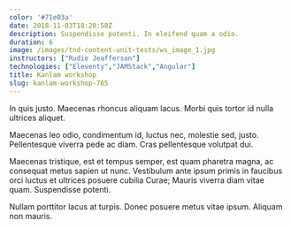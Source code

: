 ```yaml
---
color: '#71e03a'
date: 2018-11-03T18:20:58Z
description: Suspendisse potenti. In eleifend quam a odio.
duration: 6
image: /images/tnd-content-unit-tests/ws_image_1.jpg
instructors: ["Rudie Jeafferson"]
technologies: ["Eleventy","JAMStack","Angular"]
title: Kanlam workshop
slug: kanlam-workshop-765
---
```

In quis justo. Maecenas rhoncus aliquam lacus. Morbi quis tortor id nulla ultrices aliquet.

Maecenas leo odio, condimentum id, luctus nec, molestie sed, justo. Pellentesque viverra pede ac diam. Cras pellentesque volutpat dui.

Maecenas tristique, est et tempus semper, est quam pharetra magna, ac consequat metus sapien ut nunc. Vestibulum ante ipsum primis in faucibus orci luctus et ultrices posuere cubilia Curae; Mauris viverra diam vitae quam. Suspendisse potenti.

Nullam porttitor lacus at turpis. Donec posuere metus vitae ipsum. Aliquam non mauris.
